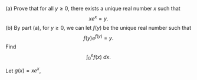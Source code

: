 (a) Prove that for all $y \ge 0,$ there exists a unique real number $x$ such that
$$xe^x = y.$$
(b) By part (a), for $y \ge 0,$ we can let $f(y)$ be the unique real number such that
$$f(y) e^{f(y)} = y.$$Find
$$\int_0^e f(x) \ dx.$$

Let $g(x) = xe^x$,